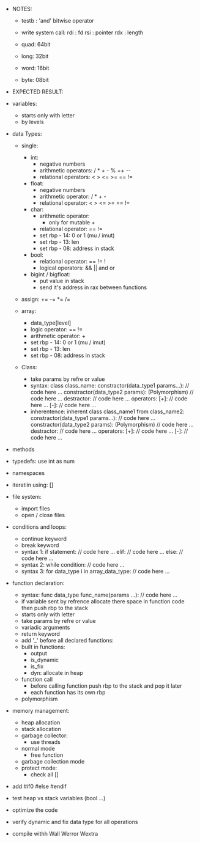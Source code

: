 - NOTES:
    + testb : 'and' bitwise operator
    + write system call:
        rdi : fd
        rsi : pointer
        rdx : length

    + quad: 64bit
    + long: 32bit
    + word: 16bit
    + byte: 08bit

- EXPECTED RESULT:
- variables:
    - starts only with letter
    - by levels

- data Types:

    - single:
        - int:
            - negative numbers
            - arithmetic operators: / * + - % ++ --
            - relational operators: < > <= >= == !=
        - float:
            - negative numbers
            - arithmetic operator: / * + -
            - relational operator: < > <= >= == != 
        - char:
            - arithmetic operator: 
                - only for mutable + 
            - relational operator: == !=
            - set rbp - 14: 0 or 1 (mu / imut)
            - set rbp - 13: len
            - set rbp - 08: address in stack 
        - bool:
            - relational operator: == != !
            - logical operators: && || and or
        - bigint / bigfloat:
            - put value in stack
            - send it's address in rax between functions

    - assign: += -= *= /=

    - array:
        - data_type[level]
        - logic operator: == !=
        - arithmetic operator: +
        - set rbp - 14: 0 or 1 (mu / imut)
        - set rbp - 13: len
        - set rbp - 08: address in stack

    - Class:
        - take params by refre or value
        - syntax:
            class class_name:
                constractor(data_type1 params...):
                    // code here ...
                constractor(data_type2 params): (Polymorphism)
                    // code here ...
                destractor:
                    // code here ...
                operators:
                    [+]:
                        // code here ...
                    [-]:
                        // code here ...
        - inherentence:
            inherent class class_name1 from class_name2:
                constractor(data_type1 params...):
                    // code here ...
                constractor(data_type2 params): (Polymorphism)
                    // code here ...
                destractor:
                    // code here ...
                operators:
                    [+]:
                        // code here ...
                    [-]:
                        // code here ...
    


- methods
- typedefs: use int as num
- namespaces
- iteratiin using: []

- file system:
    - import files
    - open / close files

- conditions and loops:
    - continue keyword
    - break keyword
    + syntax 1:
        if statement:
            // code here ...
        elif:
            // code here ...
        else:
            // code here ...
    + syntax 2:
        while condition:
            // code here ...
    - syntax 3:
        for data_type i in array_data_type:
            // code here ...
    
- function declaration:
    - syntax:
        func data_type func_name(params ...):
            // code here ...
    - if variable sent by refrence allocate there space in function code then push rbp to the stack
    - starts only with letter
    - take params by refre or value
    - variadic arguments
    - return keyword
    - add '_' before all declared functions:
    - built in functions:
        + output
        - is_dynamic
        - is_fix
        - dyn: allocate in heap
    - function call
        - before calling function push rbp to the stack and pop it later
        - each function has its own rbp
    - polymorphism

- memory management:
    - heap allocation
    - stack allocation
    - garbage collector:
        - use threads
    - normal mode
        - free function
    - garbage collection mode
    - protect mode:
        - check all []

- add #if0 #else #endif
- test heap vs stack variables (bool ...)
- optimize the code
- verify dynamic and fix data type for all operations
- compile withh Wall Werror Wextra